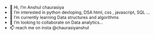- 👋 Hi, I’m Anshul chaurasiya
- 👀 I’m interested in python devloping, DSA html, css , javascript, SQL ...
- 🌱 I’m currently learning Data structures and algorithms
- 💞️ I’m looking to collaborate on Data analytics...
- 📫  reach me on insta @chaurasiyanshul

<!---
chaurasiyanshul/chaurasiyanshul is a ✨ special ✨ repository because its `README.md` (this file) appears on your GitHub profile.
You can click the Preview link to take a look at your changes.
--->
